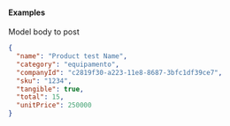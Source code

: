 #### **Examples** ####

Model body to post
```json
{
  "name": "Product test Name",
  "category": "equipamento",
  "companyId": "c2819f30-a223-11e8-8687-3bfc1df39ce7",
  "sku": "1234",
  "tangible": true,
  "total": 15,
  "unitPrice": 250000
}
```
